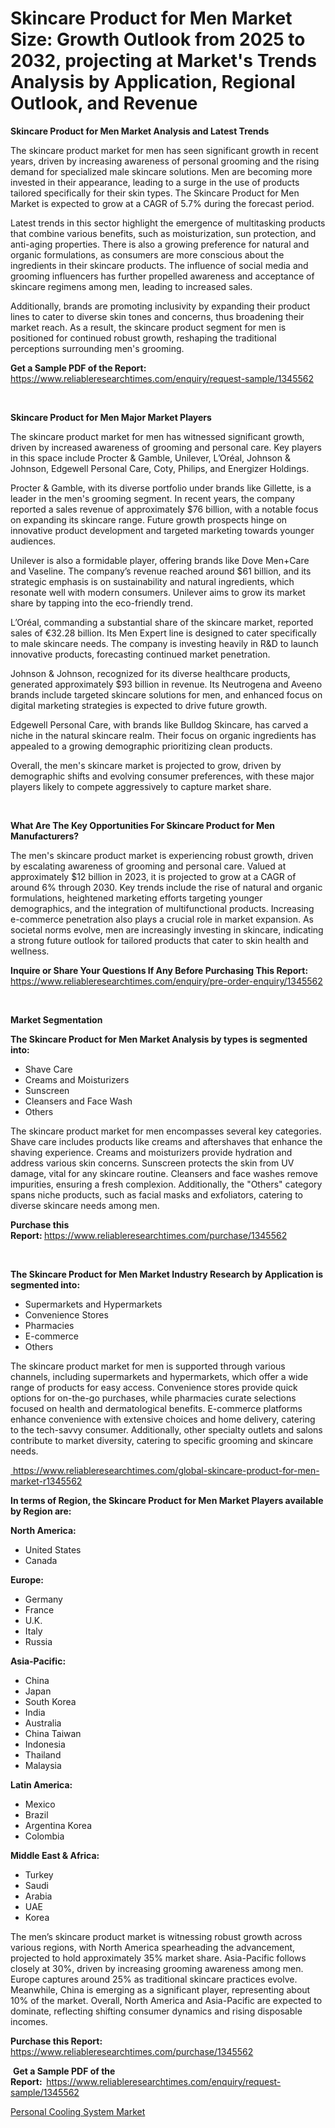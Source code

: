 <p><h1>Skincare Product for Men Market Size: Growth Outlook from 2025 to 2032, projecting at Market's Trends Analysis by Application, Regional Outlook, and Revenue</h1></p><p><strong>Skincare Product for Men Market Analysis and Latest Trends</strong></p>
<p><p>The skincare product market for men has seen significant growth in recent years, driven by increasing awareness of personal grooming and the rising demand for specialized male skincare solutions. Men are becoming more invested in their appearance, leading to a surge in the use of products tailored specifically for their skin types. The Skincare Product for Men Market is expected to grow at a CAGR of 5.7% during the forecast period. </p><p>Latest trends in this sector highlight the emergence of multitasking products that combine various benefits, such as moisturization, sun protection, and anti-aging properties. There is also a growing preference for natural and organic formulations, as consumers are more conscious about the ingredients in their skincare products. The influence of social media and grooming influencers has further propelled awareness and acceptance of skincare regimens among men, leading to increased sales. </p><p>Additionally, brands are promoting inclusivity by expanding their product lines to cater to diverse skin tones and concerns, thus broadening their market reach. As a result, the skincare product segment for men is positioned for continued robust growth, reshaping the traditional perceptions surrounding men's grooming.</p></p>
<p><strong>Get a Sample PDF of the Report:&nbsp;</strong> <a href="https://www.reliableresearchtimes.com/enquiry/request-sample/1345562?utm_campaign=2179&utm_medium=2&utm_source=Github&utm_content=ia&utm_term=06022025&utm_id=skincare-product-for-men">https://www.reliableresearchtimes.com/enquiry/request-sample/1345562</a></p>
<p>&nbsp;</p>
<p><strong>Skincare Product for Men Major Market Players</strong></p>
<p><p>The skincare product market for men has witnessed significant growth, driven by increased awareness of grooming and personal care. Key players in this space include Procter & Gamble, Unilever, L’Oréal, Johnson & Johnson, Edgewell Personal Care, Coty, Philips, and Energizer Holdings.</p><p>Procter & Gamble, with its diverse portfolio under brands like Gillette, is a leader in the men's grooming segment. In recent years, the company reported a sales revenue of approximately $76 billion, with a notable focus on expanding its skincare range. Future growth prospects hinge on innovative product development and targeted marketing towards younger audiences.</p><p>Unilever is also a formidable player, offering brands like Dove Men+Care and Vaseline. The company’s revenue reached around $61 billion, and its strategic emphasis is on sustainability and natural ingredients, which resonate well with modern consumers. Unilever aims to grow its market share by tapping into the eco-friendly trend.</p><p>L’Oréal, commanding a substantial share of the skincare market, reported sales of €32.28 billion. Its Men Expert line is designed to cater specifically to male skincare needs. The company is investing heavily in R&D to launch innovative products, forecasting continued market penetration.</p><p>Johnson & Johnson, recognized for its diverse healthcare products, generated approximately $93 billion in revenue. Its Neutrogena and Aveeno brands include targeted skincare solutions for men, and enhanced focus on digital marketing strategies is expected to drive future growth.</p><p>Edgewell Personal Care, with brands like Bulldog Skincare, has carved a niche in the natural skincare realm. Their focus on organic ingredients has appealed to a growing demographic prioritizing clean products.</p><p>Overall, the men's skincare market is projected to grow, driven by demographic shifts and evolving consumer preferences, with these major players likely to compete aggressively to capture market share.</p></p>
<p>&nbsp;</p>
<p><strong>What Are The Key Opportunities For Skincare Product for Men Manufacturers?</strong></p>
<p><p>The men's skincare product market is experiencing robust growth, driven by escalating awareness of grooming and personal care. Valued at approximately $12 billion in 2023, it is projected to grow at a CAGR of around 6% through 2030. Key trends include the rise of natural and organic formulations, heightened marketing efforts targeting younger demographics, and the integration of multifunctional products. Increasing e-commerce penetration also plays a crucial role in market expansion. As societal norms evolve, men are increasingly investing in skincare, indicating a strong future outlook for tailored products that cater to skin health and wellness.</p></p>
<p><strong>Inquire or Share Your Questions If Any Before Purchasing This Report:</strong> <a href="https://www.reliableresearchtimes.com/enquiry/pre-order-enquiry/1345562?utm_campaign=2179&utm_medium=2&utm_source=Github&utm_content=ia&utm_term=06022025&utm_id=skincare-product-for-men">https://www.reliableresearchtimes.com/enquiry/pre-order-enquiry/1345562</a></p>
<p>&nbsp;</p>
<p><strong>Market Segmentation</strong></p>
<p><strong>The Skincare Product for Men Market Analysis by types is segmented into:</strong></p>
<p><ul><li>Shave Care</li><li>Creams and Moisturizers</li><li>Sunscreen</li><li>Cleansers and Face Wash</li><li>Others</li></ul></p>
<p><p>The skincare product market for men encompasses several key categories. Shave care includes products like creams and aftershaves that enhance the shaving experience. Creams and moisturizers provide hydration and address various skin concerns. Sunscreen protects the skin from UV damage, vital for any skincare routine. Cleansers and face washes remove impurities, ensuring a fresh complexion. Additionally, the "Others" category spans niche products, such as facial masks and exfoliators, catering to diverse skincare needs among men.</p></p>
<p><strong>Purchase this Report:&nbsp;</strong><a href="https://www.reliableresearchtimes.com/purchase/1345562?utm_campaign=2179&utm_medium=2&utm_source=Github&utm_content=ia&utm_term=06022025&utm_id=skincare-product-for-men">https://www.reliableresearchtimes.com/purchase/1345562</a></p>
<p>&nbsp;</p>
<p><strong>The Skincare Product for Men Market Industry Research by Application is segmented into:</strong></p>
<p><ul><li>Supermarkets and Hypermarkets</li><li>Convenience Stores</li><li>Pharmacies</li><li>E-commerce</li><li>Others</li></ul></p>
<p><p>The skincare product market for men is supported through various channels, including supermarkets and hypermarkets, which offer a wide range of products for easy access. Convenience stores provide quick options for on-the-go purchases, while pharmacies curate selections focused on health and dermatological benefits. E-commerce platforms enhance convenience with extensive choices and home delivery, catering to the tech-savvy consumer. Additionally, other specialty outlets and salons contribute to market diversity, catering to specific grooming and skincare needs.</p></p>
<p><a href="https://www.reliableresearchtimes.com/global-skincare-product-for-men-market-r1345562?utm_campaign=2179&utm_medium=2&utm_source=Github&utm_content=ia&utm_term=06022025&utm_id=skincare-product-for-men">&nbsp;https://www.reliableresearchtimes.com/global-skincare-product-for-men-market-r1345562</a></p>
<p><strong>In terms of Region, the Skincare Product for Men Market Players available by Region are:</strong></p>
<p>
    <p> <strong> North America: </strong>
        <ul>
            <li>United States</li>
            <li>Canada</li>
        </ul>
        </p> 
    <p> <strong> Europe: </strong>
        <ul>
            <li>Germany</li>
            <li>France</li>
            <li>U.K.</li>
            <li>Italy</li>
            <li>Russia</li>
        </ul>
        </p> 
    <p> <strong> Asia-Pacific: </strong>
        <ul>
            <li>China</li>
            <li>Japan</li>
            <li>South Korea</li>
            <li>India</li>
            <li>Australia</li>
            <li>China Taiwan</li>
            <li>Indonesia</li>
            <li>Thailand</li>
            <li>Malaysia</li>
        </ul>
        </p> 
    <p> <strong> Latin America: </strong>
        <ul>
            <li>Mexico</li>
            <li>Brazil</li>
            <li>Argentina Korea</li>
            <li>Colombia</li>
        </ul>
        </p> 
    <p> <strong> Middle East & Africa: </strong>
        <ul>
            <li>Turkey</li>
            <li>Saudi</li>
            <li>Arabia</li>
            <li>UAE</li>
            <li>Korea</li>
        </ul>
    </p>
    </p>
<p><p>The men’s skincare product market is witnessing robust growth across various regions, with North America spearheading the advancement, projected to hold approximately 35% market share. Asia-Pacific follows closely at 30%, driven by increasing grooming awareness among men. Europe captures around 25% as traditional skincare practices evolve. Meanwhile, China is emerging as a significant player, representing about 10% of the market. Overall, North America and Asia-Pacific are expected to dominate, reflecting shifting consumer dynamics and rising disposable incomes.</p></p>
<p><strong>Purchase this Report: </strong><a href="https://www.reliableresearchtimes.com/purchase/1345562?utm_campaign=2179&utm_medium=2&utm_source=Github&utm_content=ia&utm_term=06022025&utm_id=skincare-product-for-men">https://www.reliableresearchtimes.com/purchase/1345562</a></p>
<p>&nbsp;<strong>Get a Sample PDF of the Report:&nbsp;&nbsp;</strong><a href="https://www.reliableresearchtimes.com/enquiry/request-sample/1345562?utm_campaign=2179&utm_medium=2&utm_source=Github&utm_content=ia&utm_term=06022025&utm_id=skincare-product-for-men">https://www.reliableresearchtimes.com/enquiry/request-sample/1345562</a></p>
<p><strong></strong></p>
<p><p><a href="https://github.com/gerdabatiskzv9/Market-Research-Report-List-1/blob/main/personal-cooling-system-market.md?utm_campaign=2179&utm_medium=2&utm_source=Github&utm_content=ia&utm_term=06022025&utm_id=skincare-product-for-men">Personal Cooling System Market</a></p></p>